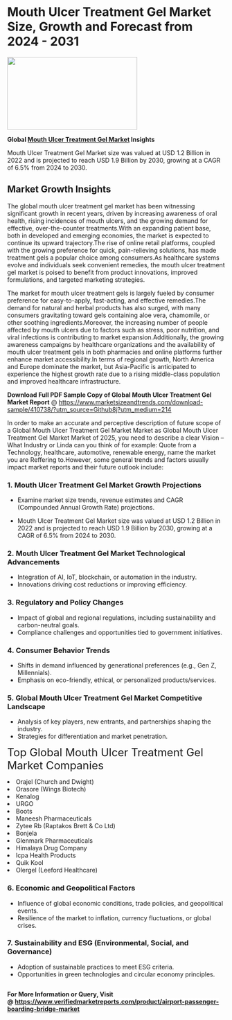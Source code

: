 <H1>Mouth Ulcer Treatment Gel Market Size, Growth and Forecast from 2024 - 2031</H1><img class="aligncenter size-medium wp-image-584254" src="https://thirdeyenews.in/wp-content/uploads/2024/09/Global-Market-Research-300x168.jpeg" alt="" width="300" height="168" /><p><strong>Global&nbsp;<a href="https://www.marketsizeandtrends.com/download-sample/410738/?utm_source=Github8j?utm_medium=214">Mouth Ulcer Treatment Gel Market</a> Insights</strong></p><p>Mouth Ulcer Treatment Gel Market size was valued at USD 1.2 Billion in 2022 and is projected to reach USD 1.9 Billion by 2030, growing at a CAGR of 6.5% from 2024 to 2030.</p><p><h2>Market Growth Insights</h2> <p>The global mouth ulcer treatment gel market has been witnessing significant growth in recent years, driven by increasing awareness of oral health, rising incidences of mouth ulcers, and the growing demand for effective, over-the-counter treatments.With an expanding patient base, both in developed and emerging economies, the market is expected to continue its upward trajectory.The rise of online retail platforms, coupled with the growing preference for quick, pain-relieving solutions, has made treatment gels a popular choice among consumers.As healthcare systems evolve and individuals seek convenient remedies, the mouth ulcer treatment gel market is poised to benefit from product innovations, improved formulations, and targeted marketing strategies.</p> <p>The market for mouth ulcer treatment gels is largely fueled by consumer preference for easy-to-apply, fast-acting, and effective remedies.The demand for natural and herbal products has also surged, with many consumers gravitating toward gels containing aloe vera, chamomile, or other soothing ingredients.Moreover, the increasing number of people affected by mouth ulcers due to factors such as stress, poor nutrition, and viral infections is contributing to market expansion.Additionally, the growing awareness campaigns by healthcare organizations and the availability of mouth ulcer treatment gels in both pharmacies and online platforms further enhance market accessibility.In terms of regional growth, North America and Europe dominate the market, but Asia-Pacific is anticipated to experience the highest growth rate due to a rising middle-class population and improved healthcare infrastructure.<p><span class=""><strong>Download Full PDF Sample Copy of Global Mouth Ulcer Treatment Gel Market Report</strong> @ <a href="https://www.marketsizeandtrends.com/download-sample/410738/?utm_source=Github8j?utm_medium=214" target="_blank">https://www.marketsizeandtrends.com/download-sample/410738/?utm_source=Github8j?utm_medium=214</a></span></p><p>In order to make an accurate and perceptive description of future scope of a Global&nbsp;Mouth Ulcer Treatment Gel Market Market as Global&nbsp;Mouth Ulcer Treatment Gel Market Market of 2025, you need to describe a clear Vision &ndash; What Industry or Linda can you think of for example: Quote from a Technology, healthcare, automotive, renewable energy, name the market you are Reffering to.However, some general trends and factors usually impact market reports and their future outlook include:</p><h3>1.&nbsp;<strong>Mouth Ulcer Treatment Gel Market Growth Projections</strong></h3><ul><li>Examine market size trends, revenue estimates and CAGR (Compounded Annual Growth Rate) projections.</li><li><p>Mouth Ulcer Treatment Gel Market size was valued at USD 1.2 Billion in 2022 and is projected to reach USD 1.9 Billion by 2030, growing at a CAGR of 6.5% from 2024 to 2030.</p></li></ul><h3>2.&nbsp;<strong>Mouth Ulcer Treatment Gel Market Technological Advancements</strong></h3><ul><li>Integration of AI, IoT, blockchain, or automation in the industry.</li><li>Innovations driving cost reductions or improving efficiency.</li></ul><h3>3.&nbsp;<strong>Regulatory and Policy Changes</strong></h3><ul><li>Impact of global and regional regulations, including sustainability and carbon-neutral goals.</li><li>Compliance challenges and opportunities tied to government initiatives.</li></ul><h3>4.&nbsp;<strong>Consumer Behavior Trends</strong></h3><ul><li>Shifts in demand influenced by generational preferences (e.g., Gen Z, Millennials).</li><li>Emphasis on eco-friendly, ethical, or personalized products/services.</li></ul><h3>5.&nbsp;<strong>Global Mouth Ulcer Treatment Gel Market Competitive Landscape</strong></h3><ul><li>Analysis of key players, new entrants, and partnerships shaping the industry.</li><li>Strategies for differentiation and market penetration.</li></ul><p data-pm-slice="1 1 []"><span style="color: inherit; font-family: inherit; font-size: 25px;">Top Global Mouth Ulcer Treatment Gel Market Companies</span></p><div class="" data-test-id=""><p><li>Orajel (Church and Dwight)</li><li> Orasore (Wings Biotech)</li><li> Kenalog</li><li> URGO</li><li> Boots</li><li> Maneesh Pharmaceuticals</li><li> Zytee Rb (Raptakos Brett & Co Ltd)</li><li> Bonjela</li><li> Glenmark Pharmaceuticals</li><li> Himalaya Drug Company</li><li> Icpa Health Products</li><li> Quik Kool</li><li> Olergel (Leeford Healthcare)</li></p></div><h3>6.&nbsp;<strong>Economic and Geopolitical Factors</strong></h3><ul><li>Influence of global economic conditions, trade policies, and geopolitical events.</li><li>Resilience of the market to inflation, currency fluctuations, or global crises.</li></ul><h3>7.&nbsp;<strong>Sustainability and ESG (Environmental, Social, and Governance)</strong></h3><ul><li>Adoption of sustainable practices to meet ESG criteria.</li><li>Opportunities in green technologies and circular economy principles.</li></ul><h2><strong style="font-size: 14px;">For More Information or Query, Visit @&nbsp;</strong><a style="background-color: #ffffff; font-size: 14px;" href="https://www.marketsizeandtrends.com/report/mouth-ulcer-treatment-gel-market/" target="_blank">https://www.verifiedmarketreports.com/product/airport-passenger-boarding-bridge-market</a></h2>